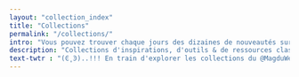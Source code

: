 ```yaml
---
layout: "collection_index"
title: "Collections"
permalink: "/collections/"
intro: "Vous pouvez trouver chaque jours des dizaines de nouveautés sur le Magazine du Webdesign. Afin de faciliter votre exploration, parcourez ces collections d'inspirations, d'outils & de ressources classées par thématiques."
description: "Collections d'inspirations, d'outils & de ressources classés par thématiques"
text-twtr : "(Ͼ˳Ͽ)..!!! En train d'explorer les collections du @MagduWebdesign."
---
```

